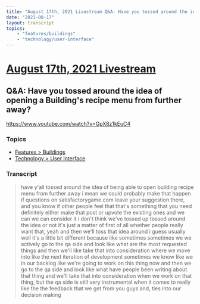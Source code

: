 ```yaml
---
title: "August 17th, 2021 Livestream Q&A: Have you tossed around the idea of opening a Building's recipe menu from further away?"
date: "2021-08-17"
layout: transcript
topics:
    - "features/buildings"
    - "technology/user-interface"
---
```

# [August 17th, 2021 Livestream](../2021-08-17.md)
## Q&A: Have you tossed around the idea of opening a Building's recipe menu from further away?
https://www.youtube.com/watch?v=GpX8z1kEuC4

### Topics
* [Features > Buildings](../topics/features/buildings.md)
* [Technology > User Interface](../topics/technology/user-interface.md)

### Transcript

> have y'all tossed around the idea of being able to open building recipe menu from further away i mean we could probably make that happen if questions on satisfactorygame.com leave your suggestion there, and you know if other people feel that that's something that you need definitely either make that post or upvote the existing ones and we can we can consider it i don't think we've tossed up tossed around the idea or not it's just a matter of first of all whether people really want that, yeah and then we'll toss that idea around i guess usually well it's a little bit different because like sometimes sometimes we we actively go to the qa side and look like what are the most requested things and then we'll like take that into consideration where we move into like the next iteration of development sometimes we know like we in our backlog like we're going to work on this thing now and then we go to the qa side and look like what have people been writing about that thing and we'll take that into consideration when we work on that thing, but the qa side is still very instrumental when it comes to really like the the feedback that we get from you guys and, ties into our decision making
